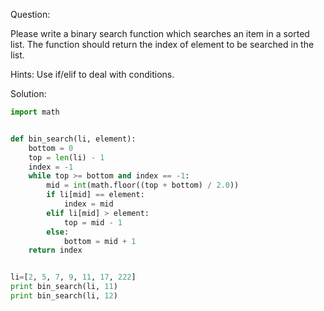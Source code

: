 Question:

Please write a binary search function which searches an item in a sorted list. The function should return the index of element to be searched in the list.


Hints:
Use if/elif to deal with conditions.


Solution:

```python
import math


def bin_search(li, element):
    bottom = 0
    top = len(li) - 1
    index = -1
    while top >= bottom and index == -1:
        mid = int(math.floor((top + bottom) / 2.0))
        if li[mid] == element:
            index = mid
        elif li[mid] > element:
            top = mid - 1
        else:
            bottom = mid + 1
    return index


li=[2, 5, 7, 9, 11, 17, 222]
print bin_search(li, 11)
print bin_search(li, 12)
```
